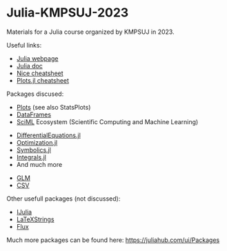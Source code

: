 # Julia-KMPSUJ-2023
Materials for a Julia course organized by KMPSUJ in 2023.

Useful links:
 - [Julia webpage](https://julialang.org/)
 - [Julia doc](https://docs.julialang.org/en/v1/)
 - [Nice cheatsheet](https://juliadocs.github.io/Julia-Cheat-Sheet/)
 - [Plots.jl cheatsheet](https://github.com/sswatson/cheatsheets/blob/master/plotsjl-cheatsheet.pdf)
 
Packages discused:
 - [Plots](https://docs.juliaplots.org/stable/) (see also StatsPlots)
 - [DataFrames](https://dataframes.juliadata.org/stable/)
 - [SciML](https://sciml.ai) Ecosystem (Scientific Computing and Machine Learning)
 * [DifferentialEquations.jl](https://diffeq.sciml.ai/stable/)
 * [Optimization.jl](https://docs.sciml.ai/Optimization/stable/)
 * [Symbolics.jl](https://symbolics.juliasymbolics.org/stable/)
 * [Integrals.jl](https://docs.sciml.ai/Integrals/stable/)
 * And much more
 - [GLM](https://juliastats.org/GLM.jl/stable/)
 - [CSV](https://csv.juliadata.org/stable/)
 
Other usefull packages (not discussed):
 - [IJulia](https://julialang.github.io/IJulia.jl/stable/)
 - [LaTeXStrings](https://github.com/stevengj/LaTeXStrings.jl)
 - [Flux](https//fluxml.ai/Flux.jl/stable/)
 
Much more packages can be found here: https://juliahub.com/ui/Packages

